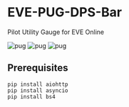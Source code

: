 # EVE-PUG-DPS-Bar
Pilot Utility Gauge for EVE Online



![pug](https://i.imgur.com/kzMOory.png)
![pug](https://i.imgur.com/0YqBpc0.png)
![pug](https://i.imgur.com/FGM3mSQ.png) 

## Prerequisites
```
pip install aiohttp
pip install asyncio
pip install bs4
```



